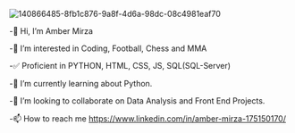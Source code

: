 ![140866485-8fb1c876-9a8f-4d6a-98dc-08c4981eaf70](https://github.com/mirza-amber/mirza-amber/assets/127652335/52b9701e-0d7e-4b24-ab7c-bc767249ca79)

-👋 Hi, I’m Amber Mirza                                                        

-👀 I’m interested in Coding, Football, Chess and MMA

-✅ Proficient in PYTHON, HTML, CSS, JS, SQL(SQL-Server)                      

-🌱 I’m currently learning about Python.

-💞️ I’m looking to collaborate on Data Analysis and Front End Projects. 

-📫 How to reach me https://www.linkedin.com/in/amber-mirza-175150170/             
